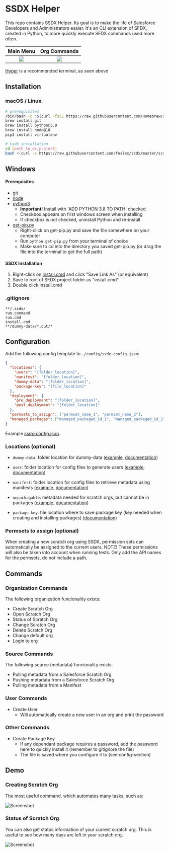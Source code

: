 # SSDX Helper

This repo contains SSDX Helper. Its goal is to make the life of Salesforce Developers and Administrators easier. It's an CLI extension of SFDX, created in Python, to more quickly execute SFDX commands used more often.

|     Main Menu      |   Org Commands    |
| :----------------: | :---------------: |
| ![](/img/main.png) | ![](/img/org.png) |

[Hyper](https://hyper.is) is a recommended terminal, as seen above

## Installation

### macOS / Linux

```bash
# prerequisites
/bin/bash -c "$(curl -fsSL https://raw.githubusercontent.com/Homebrew/install/master/install.sh)" # Homebrew is recommended for installing git and python quickly
brew install git
brew install python@3.9
brew install node@18
pip3 install virtualenv

# ssdx installation
cd [path_to_dx_project]
bash <(curl -s https://raw.githubusercontent.com/foslex/ssdx/master/scripts/install.sh)
```

## Windows

#### Prerequisites

- [git](https://git-scm.com/download/win)
- [node](https://nodejs.org/en/download)
- [python3](https://www.python.org/ftp/python/3.8.0/python-3.8.0.exe)
  - **Important!** Install with 'ADD PYTHON 3.8 TO PATH' checked
  - Checkbox appears on first windows screen when installing
  - If checkbox is not checked, uninstall Python and re-install
- [get-pip.py](https://bootstrap.pypa.io/get-pip.py)
  - Right-click on get-pip.py and save the file somewhere on your computer
  - Run `python get-pip.py` from your terminal of choice
  - Make sure to cd into the directory you saved get-pip.py (or drag the file into the terminal to get the full path)

#### SSDX Installation

1. Right-click on
   [install.cmd](https://raw.githubusercontent.com/johnforeland/ssdx/master/scripts/install.cmd) and click "Save Link As" (or equivalent)
2. Save to root of SFDX project folder as "install.cmd"
3. Double click install.cmd

### .gitignore

```text
**/.ssdx/
run.command
run.cmd
install.cmd
**/dummy-data/*.out/*
```

## Configuration

Add the following config template to `./config/ssdx-config.json`:

```json
{
  "locations": {
    "users": "[folder_location]",
    "manifest": "[folder_location]",
    "dummy-data": "[folder_location]",
    "package-key": "[file_location]"
  },
  "deployment": {
    "pre_deployment": "[folder_location]",
    "post_deployment": "[folder_location]"
  },
  "permsets_to_assign": ["permset_name_1", "permset_name_2"],
  "managed_packages": ["managed_packaged_id_1", "managed_packaged_id_2"]
}
```

Example [ssdx-config.json](https://github.com/navikt/crm-arbeidsgiver-base/blob/master/config/ssdx-config.json).

### Locations (optional)

- `dummy-data`: folder location for dummy-data ([example](https://github.com/navikt/crm-arbeidsgiver-base/tree/master/dummy-data), [documentation](https://github.com/navikt/crm-arbeidsgiver-base/tree/master/dummy-data))

- `user`: folder location for config files to generate users ([example](https://github.com/navikt/crm-arbeidsgiver-base/tree/master/config/users), [documentation](https://developer.salesforce.com/docs/atlas.en-us.sfdx_dev.meta/sfdx_dev/sfdx_dev_scratch_orgs_users_def_file.htm))

- `manifest`: folder location for config files to retrieve metadata using manifests ([example](https://github.com/navikt/crm-arbeidsgiver-base/tree/master/config/manifest), [documentation](https://developer.salesforce.com/docs/atlas.en-us.api_meta.meta/api_meta/manifest_samples.htm))

- `unpackagable`: metadata needed for scratch orgs, but cannot be in packages ([example](https://github.com/navikt/crm-arbeidsgiver-base/tree/master/config/unpackagable), [documentation](https://developer.salesforce.com/docs/metadata-coverage))

- `package-key`: file location where to save package key (key needed when creating and installing packages) ([documentation](https://developer.salesforce.com/docs/atlas.en-us.sfdx_dev.meta/sfdx_dev/sfdx_dev_dev2gp_config_installkey.htm))

### Permsets to assign (optional)

When creating a new scratch org using SSDX, permission sets can automatically be assigned to the current users. NOTE! These permissions will also be taken into account when running tests. Only add the API names for the permsets, do not include a path.

## Commands

### Organization Commands

The following organization funcionality exists:

- Create Scratch Org
- Open Scratch Org
- Status of Scratch Org
- Change Scratch Org
- Delete Scratch Org
- Change default org
- Login to org

### Source Commands

The following source (metadata) funcionality exists:

- Pulling metadata from a Salesforce Scratch Org
- Pushing metadata from a Salesforce Scratch Org
- Pulling metadata from a Manifest

### User Commands

- Create User
  - Will automatically create a new user in an org and print the password

### Other Commands

- Create Package Key
  - If any dependant package requires a password, add the password here to quickly install it (remember to gitignore the file)
  - The file is saved where you configure it to (see config-section)

## Demo

### Creating Scratch Org

The most useful command, which automates many tasks, such as:

![Screenshot](/img/createScratchOrg.gif)

### Status of Scratch Org

You can also get status information of your current scratch org. This is useful to see how many days are left in your scratch org.

![Screenshot](/img/status.png)
